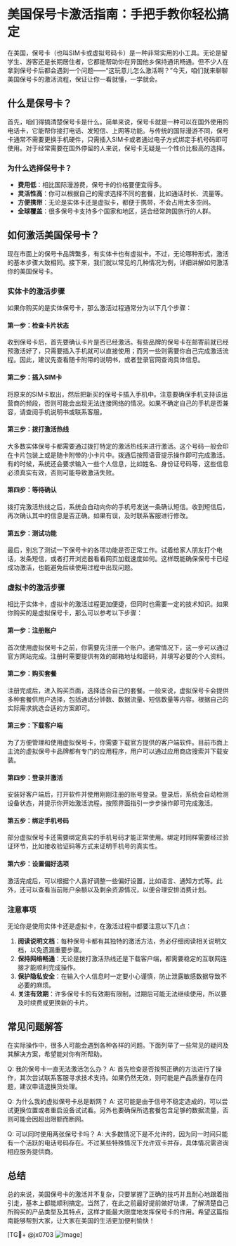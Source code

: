 # 美国保号卡激活指南：手把手教你轻松搞定

在美国，保号卡（也叫SIM卡或虚拟号码卡）是一种非常实用的小工具。无论是留学生、游客还是长期居住者，它都能帮助你在异国他乡保持通讯畅通。但不少人在拿到保号卡后都会遇到一个问题——“这玩意儿怎么激活啊？”今天，咱们就来聊聊美国保号卡的激活流程，保证让你一看就懂，一学就会。

## 什么是保号卡？

首先，咱们得搞清楚保号卡是什么。简单来说，保号卡就是一种可以在国外使用的电话卡，它能帮你接打电话、发短信、上网等功能。与传统的国际漫游不同，保号卡通常不需要更换手机硬件，只需插入SIM卡或者通过电子方式绑定手机号码即可使用。对于经常需要在国外停留的人来说，保号卡无疑是一个性价比极高的选择。

### 为什么选择保号卡？

- **费用低**：相比国际漫游费，保号卡的价格要便宜得多。
- **灵活性高**：你可以根据自己的需求选择不同的套餐，比如通话时长、流量等。
- **方便携带**：无论是实体卡还是虚拟卡，都便于携带，不会占用太多空间。
- **全球覆盖**：很多保号卡支持多个国家和地区，适合经常跨国旅行的人群。

## 如何激活美国保号卡？

现在市面上的保号卡品牌繁多，有实体卡也有虚拟卡。不过，无论哪种形式，激活的基本步骤大致相同。接下来，我们就以常见的几种情况为例，详细讲解如何激活你的美国保号卡。

### 实体卡的激活步骤

如果你购买的是实体保号卡，那么激活过程通常分为以下几个步骤：

#### 第一步：检查卡片状态
收到保号卡后，首先要确认卡片是否已经激活。有些品牌的保号卡在邮寄前就已经预激活好了，只需要插入手机就可以直接使用；而另一些则需要你自己完成激活流程。因此，建议先查看随卡附带的说明书，或者登录官网查询具体信息。

#### 第二步：插入SIM卡
将原来的SIM卡取出，然后把新买的保号卡插入手机中。注意要确保手机支持该运营商的频段，否则可能会出现无法连接网络的情况。如果不确定自己的手机是否兼容，请查阅手机说明书或联系客服。

#### 第三步：拨打激活热线
大多数实体保号卡都需要通过拨打特定的激活热线来进行激活。这个号码一般会印在卡片包装上或是随卡附带的小卡片中。拨通后按照语音提示操作即可完成激活。有的时候，系统还会要求输入一些个人信息，比如姓名、身份证号码等，这些信息必须真实有效，否则可能导致激活失败。

#### 第四步：等待确认
拨打完激活热线之后，系统会自动向你的手机号发送一条确认短信。收到短信后，再次确认其中的信息是否正确。如果有误，及时联系客服进行修改。

#### 第五步：测试功能
最后，别忘了测试一下保号卡的各项功能是否正常工作。试着给家人朋友打个电话，发条短信，或者打开浏览器看看网页加载速度如何。这样既能确保保号卡已经成功激活，也能避免后续使用过程中出现问题。

### 虚拟卡的激活步骤

相比于实体卡，虚拟卡的激活过程更加便捷，但同时也需要一定的技术知识。如果你购买的是虚拟保号卡，那么可以参考以下步骤：

#### 第一步：注册账户
首次使用虚拟保号卡之前，你需要先注册一个账户。通常情况下，这一步可以通过官方网站完成。注册时需要提供有效的邮箱地址和密码，并填写必要的个人资料。

#### 第二步：购买套餐
注册完成后，进入购买页面，选择适合自己的套餐。一般来说，虚拟保号卡会提供多种套餐供用户选择，包括通话分钟数、数据流量、短信数量等内容。根据自己的实际需求挑选合适的方案即可。

#### 第三步：下载客户端
为了方便管理和使用虚拟保号卡，你需要下载官方提供的客户端软件。目前市面上主流的虚拟保号卡品牌都有专门的应用程序，用户可以通过应用商店搜索并下载安装。

#### 第四步：登录并激活
安装好客户端后，打开软件并使用刚刚注册的账号登录。登录后，系统会自动检测设备状态，并提示你开始激活流程。按照界面指引一步步操作即可完成激活。

#### 第五步：绑定手机号码
部分虚拟保号卡还需要绑定真实的手机号码才能正常使用。绑定时同样需要经过验证环节，比如接收验证码等方式来证明手机号的真实性。

#### 第六步：设置偏好选项
激活完成后，可以根据个人喜好调整一些偏好设置，比如语言、通知方式等。此外，还可以查看当前账户余额以及剩余资源情况，以便合理安排消费计划。

### 注意事项

无论你是使用实体卡还是虚拟卡，在激活过程中都要注意以下几点：

1. **阅读说明文档**：每种保号卡都有其独特的激活方法，务必仔细阅读相关说明文档，以免遗漏重要步骤。
2. **保持网络畅通**：无论是拨打激活热线还是下载客户端，都需要稳定的互联网连接才能顺利完成操作。
3. **保护隐私安全**：在输入个人信息时一定要小心谨慎，防止泄露敏感数据导致不必要的麻烦。
4. **关注有效期**：许多保号卡的有效期有限制，过期后可能无法继续使用，所以要及时续费或更换新的卡片。

## 常见问题解答

在实际操作中，很多人可能会遇到各种各样的问题。下面列举了一些常见的疑问及其解决方案，希望能对你有所帮助。

Q: 我的保号卡一直无法激活怎么办？
A: 首先检查是否按照正确的方法进行了操作，其次尝试联系客服寻求技术支持。如果仍然无效，则可能是产品质量存在问题，建议申请退换货处理。

Q: 为什么我的虚拟保号卡总是断网？
A: 这可能是由于信号不稳定造成的，可以尝试更换位置或者重启设备试试看。另外也要确保所选套餐包含足够的数据流量，否则可能会因超出限额而断网。

Q: 可以同时使用两张保号卡吗？
A: 大多数情况下是不允许的，因为同一时间只能有一个活跃的电话号码存在。不过某些特殊情况下允许双卡并存，具体情况需咨询相应服务提供商。

## 总结

总的来说，美国保号卡的激活并不复杂，只要掌握了正确的技巧并且耐心地跟着指引走，基本上都能顺利搞定。当然了，在此之前最好提前做好功课，了解清楚自己所购买的产品类型及其特点，这样才能最大限度地发挥保号卡的作用。希望这篇指南能够帮到大家，让大家在美国的生活更加便利愉快！

[TG💪+ @jx0703 ![Image](https://github.com/user-attachments/assets/dbca1d08-cadb-493c-b0ec-ad6f7a83f270)]